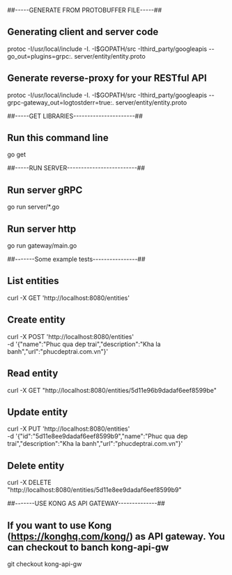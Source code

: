 ##-----GENERATE FROM PROTOBUFFER FILE-----##
## Generating client and server code
protoc -I/usr/local/include -I.  -I$GOPATH/src  -Ithird_party/googleapis  --go_out=plugins=grpc:. server/entity/entity.proto 
## Generate reverse-proxy for your RESTful API
protoc -I/usr/local/include -I. -I$GOPATH/src -Ithird_party/googleapis --grpc-gateway_out=logtostderr=true:. server/entity/entity.proto

##-----GET LIBRARIES----------------------##
## Run this command line
go get

##-----RUN SERVER-------------------------##
## Run server gRPC
go run server/*.go
## Run server http 
go run gateway/main.go

##-------Some example tests----------------##
## List entities
curl -X GET 'http://localhost:8080/entities'
## Create entity
curl -X POST 'http://localhost:8080/entities' \
-d '{"name":"Phuc qua dep trai","description":"Kha la banh","url":"phucdeptrai.com.vn"}'
## Read entity
curl -X GET "http://localhost:8080/entities/5d11e96b9dadaf6eef8599be"
## Update entity
curl -X PUT 'http://localhost:8080/entities' \
-d '{"id":"5d11e8ee9dadaf6eef8599b9","name":"Phuc qua dep trai","description":"Kha la banh","url":"phucdeptrai.com.vn"}'
## Delete entity
curl -X DELETE "http://localhost:8080/entities/5d11e8ee9dadaf6eef8599b9"

##-------USE KONG AS API GATEWAY--------------##
## If you want to use Kong (https://konghq.com/kong/) as API gateway. You can checkout to banch kong-api-gw
git checkout kong-api-gw